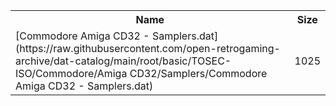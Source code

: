 <table>
<tr><th>Name</th><th>Size</th></tr>
<tr><td>
[Commodore Amiga CD32 - Samplers.dat](https://raw.githubusercontent.com/open-retrogaming-archive/dat-catalog/main/root/basic/TOSEC-ISO/Commodore/Amiga CD32/Samplers/Commodore Amiga CD32 - Samplers.dat)
</td><td>1025</td></tr>
</table>
